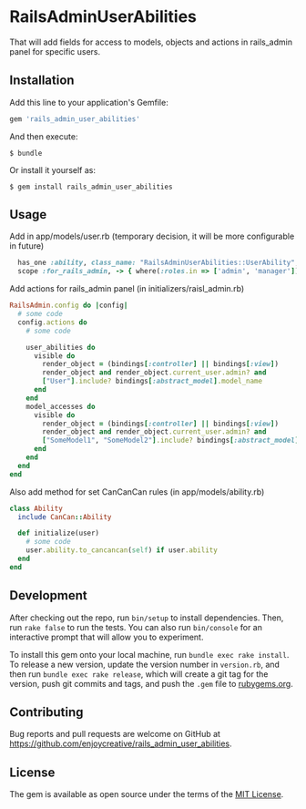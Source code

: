 # RailsAdminUserAbilities

That will add fields for access to models, objects and actions in rails_admin panel for specific users.

## Installation

Add this line to your application's Gemfile:

```ruby
gem 'rails_admin_user_abilities'
```

And then execute:

    $ bundle

Or install it yourself as:

    $ gem install rails_admin_user_abilities

## Usage

Add in app/models/user.rb (temporary decision, it will be more configurable in future)
```ruby
  has_one :ability, class_name: "RailsAdminUserAbilities::UserAbility", as: :rails_admin_user_abilitable
  scope :for_rails_admin, -> { where(:roles.in => ['admin', 'manager']) } # could be any you want, just need to
```

Add actions for rails_admin panel (in initializers/raisl_admin.rb)
```ruby
RailsAdmin.config do |config|
  # some code
  config.actions do
    # some code

    user_abilities do
      visible do
        render_object = (bindings[:controller] || bindings[:view])
        render_object and render_object.current_user.admin? and
        ["User"].include? bindings[:abstract_model].model_name
      end
    end
    model_accesses do
      visible do
        render_object = (bindings[:controller] || bindings[:view])
        render_object and render_object.current_user.admin? and
        ["SomeModel1", "SomeModel2"].include? bindings[:abstract_model].model_name
      end
    end
  end
end
```

Also add method for set CanCanCan rules (in app/models/ability.rb)
```ruby
class Ability
  include CanCan::Ability

  def initialize(user)
    # some code
    user.ability.to_cancancan(self) if user.ability
  end
end  
```

## Development

After checking out the repo, run `bin/setup` to install dependencies. Then, run `rake false` to run the tests. You can also run `bin/console` for an interactive prompt that will allow you to experiment.

To install this gem onto your local machine, run `bundle exec rake install`. To release a new version, update the version number in `version.rb`, and then run `bundle exec rake release`, which will create a git tag for the version, push git commits and tags, and push the `.gem` file to [rubygems.org](https://rubygems.org).

## Contributing

Bug reports and pull requests are welcome on GitHub at https://github.com/enjoycreative/rails_admin_user_abilities.


## License

The gem is available as open source under the terms of the [MIT License](http://opensource.org/licenses/MIT).
